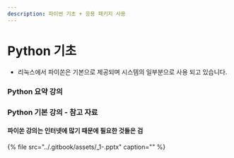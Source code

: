 ```yaml
---
description: 파이썬 기초 + 응용 패키지 사용
---
```


# Python 기초

* 리눅스에서 파이쏜은 기본으로 제공되며 시스템의 일부분으로 사용 되고 있습니다.

### Python 요약 강의



### 

### 

### 

### Python 기본 강의 - 참고 자료

#### 파이쏜 강의는 인터넷에 많기 때문에 필요한 것들은 검

{% file src="../.gitbook/assets/\_1-.pptx" caption="" %}





















